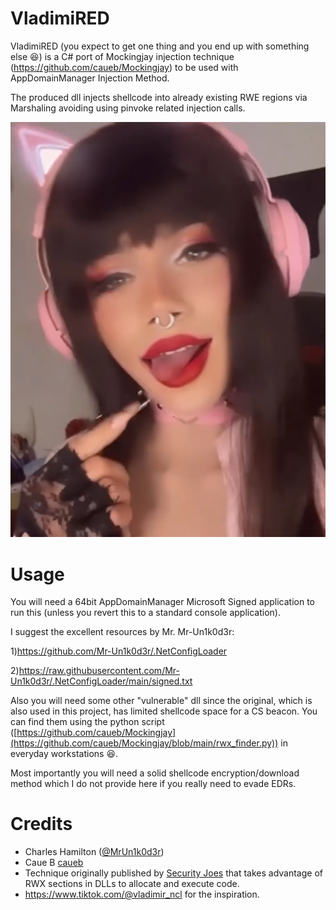 # VladimiRED

VladimiRED (you expect to get one thing and you end up with something else :satisfied:) is a C# port of Mockingjay injection technique (https://github.com/caueb/Mockingjay) to be used with AppDomainManager Injection Method.

The produced dll injects shellcode into already existing RWE regions via Marshaling avoiding using pinvoke related injection calls.

![image](https://github.com/kapellos/VladimiRED/blob/main/VladimiRED.png)

# Usage
You will need a 64bit AppDomainManager Microsoft Signed application to run this (unless you revert this to a standard console application). 

I suggest the excellent resources by Mr. Mr-Un1k0d3r:

1)https://github.com/Mr-Un1k0d3r/.NetConfigLoader

2)https://raw.githubusercontent.com/Mr-Un1k0d3r/.NetConfigLoader/main/signed.txt

Also you will need some other "vulnerable" dll since the original, which is also used in this project, has limited shellcode space for a CS beacon. You can find them using the python script ([https://github.com/caueb/Mockingjay](https://github.com/caueb/Mockingjay/blob/main/rwx_finder.py)) in everyday workstations :laughing:.

Most importantly you will need a solid shellcode encryption/download method which I do not provide here if you really need to evade EDRs.

# Credits
- Charles Hamilton ([@MrUn1k0d3r](https://twitter.com/MrUn1k0d3r))
- Caue B [caueb](https://github.com/caueb)
- Technique originally published by [Security Joes](https://www.securityjoes.com/post/process-mockingjay-echoing-rwx-in-userland-to-achieve-code-execution) that takes advantage of RWX sections in DLLs to allocate and execute code.
- https://www.tiktok.com/@vladimir_ncl for the inspiration. 


